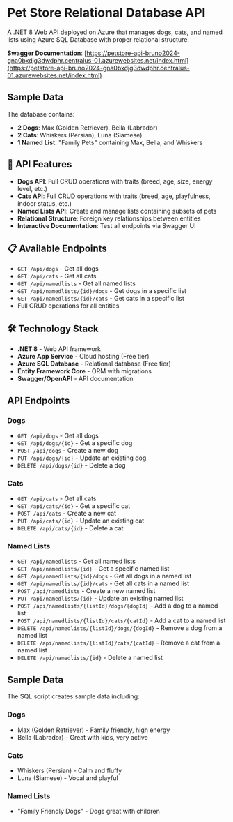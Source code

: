 # Pet Store Relational Database API

A .NET 8 Web API deployed on Azure that manages dogs, cats, and named lists using Azure SQL Database with proper relational structure.

**Swagger Documentation**: [https://petstore-api-bruno2024-gna0bxdjg3dwdphr.centralus-01.azurewebsites.net/index.html](https://petstore-api-bruno2024-gna0bxdjg3dwdphr.centralus-01.azurewebsites.net/index.html)

## Sample Data

The database contains:

- **2 Dogs**: Max (Golden Retriever), Bella (Labrador)
- **2 Cats**: Whiskers (Persian), Luna (Siamese)
- **1 Named List**: "Family Pets" containing Max, Bella, and Whiskers

## 🔧 API Features

- **Dogs API**: Full CRUD operations with traits (breed, age, size, energy level, etc.)
- **Cats API**: Full CRUD operations with traits (breed, age, playfulness, indoor status, etc.)
- **Named Lists API**: Create and manage lists containing subsets of pets
- **Relational Structure**: Foreign key relationships between entities
- **Interactive Documentation**: Test all endpoints via Swagger UI

## 📋 Available Endpoints

- `GET /api/dogs` - Get all dogs
- `GET /api/cats` - Get all cats
- `GET /api/namedlists` - Get all named lists
- `GET /api/namedlists/{id}/dogs` - Get dogs in a specific list
- `GET /api/namedlists/{id}/cats` - Get cats in a specific list
- Full CRUD operations for all entities

## 🛠️ Technology Stack

- **.NET 8** - Web API framework
- **Azure App Service** - Cloud hosting (Free tier)
- **Azure SQL Database** - Relational database (Free tier)
- **Entity Framework Core** - ORM with migrations
- **Swagger/OpenAPI** - API documentation

## API Endpoints

### Dogs

- `GET /api/dogs` - Get all dogs
- `GET /api/dogs/{id}` - Get a specific dog
- `POST /api/dogs` - Create a new dog
- `PUT /api/dogs/{id}` - Update an existing dog
- `DELETE /api/dogs/{id}` - Delete a dog

### Cats

- `GET /api/cats` - Get all cats
- `GET /api/cats/{id}` - Get a specific cat
- `POST /api/cats` - Create a new cat
- `PUT /api/cats/{id}` - Update an existing cat
- `DELETE /api/cats/{id}` - Delete a cat

### Named Lists

- `GET /api/namedlists` - Get all named lists
- `GET /api/namedlists/{id}` - Get a specific named list
- `GET /api/namedlists/{id}/dogs` - Get all dogs in a named list
- `GET /api/namedlists/{id}/cats` - Get all cats in a named list
- `POST /api/namedlists` - Create a new named list
- `PUT /api/namedlists/{id}` - Update an existing named list
- `POST /api/namedlists/{listId}/dogs/{dogId}` - Add a dog to a named list
- `POST /api/namedlists/{listId}/cats/{catId}` - Add a cat to a named list
- `DELETE /api/namedlists/{listId}/dogs/{dogId}` - Remove a dog from a named list
- `DELETE /api/namedlists/{listId}/cats/{catId}` - Remove a cat from a named list
- `DELETE /api/namedlists/{id}` - Delete a named list

## Sample Data

The SQL script creates sample data including:

### Dogs

- Max (Golden Retriever) - Family friendly, high energy
- Bella (Labrador) - Great with kids, very active

### Cats

- Whiskers (Persian) - Calm and fluffy
- Luna (Siamese) - Vocal and playful

### Named Lists

- "Family Friendly Dogs" - Dogs great with children
